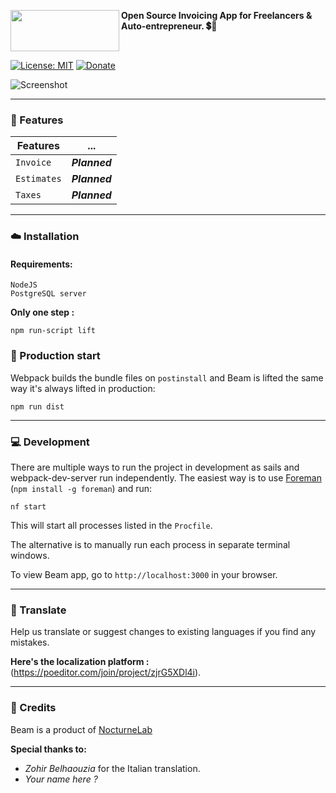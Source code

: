 
<a href="https://lab.nocturne.app"><img src="https://i.imgur.com/oDFGauE.png" align="left" height="66" width="174"/></a>      


**Open Source Invoicing App for Freelancers & Auto-entrepreneur. 💲📑**


<br>


[![License: MIT](https://img.shields.io/badge/License-MIT-yellow.svg)](https://opensource.org/licenses/MIT)
[![Donate](https://img.shields.io/badge/Donate-PayPal-green.svg)](https://paypal.me/clementdlc)

![Screenshot](https://i.imgur.com/1qDPHN4.png)
___

### :rocket: Features

|Features|...                         |
|-------------------------------|-----------------------------|
|`Invoice` |***Planned***|
|`Estimates` |***Planned***|
|`Taxes`|***Planned***|
___

### :cloud: Installation

#### Requirements:
```
NodeJS
PostgreSQL server
```

**Only one step :**
```shell
npm run-script lift
```
### :pencil: Production start

Webpack builds the bundle files on `postinstall` and Beam is lifted the same way it's always lifted in production:

```shell
npm run dist
```
___

### :computer: Development

There are multiple ways to run the project in development as sails and webpack-dev-server run independently. The easiest way is to use [Foreman](https://github.com/theforeman/foreman) (`npm install -g foreman`) and run:

```shell
nf start
```

This will start all processes listed in the `Procfile`.

The alternative is to manually run each process in separate terminal windows.

To view Beam app, go to `http://localhost:3000` in your browser.
___

### :round_pushpin: Translate
Help us translate or suggest changes to existing languages if you find any mistakes.

**Here's the  localization platform :** (https://poeditor.com/join/project/zjrG5XDl4i).

---

### :mag_right: Credits

Beam is a product of  [NocturneLab](https://github.com/PHClement)

**Special thanks to:**

- *Zohir Belhaouzia* for the Italian translation.
-   *Your name here ?*
